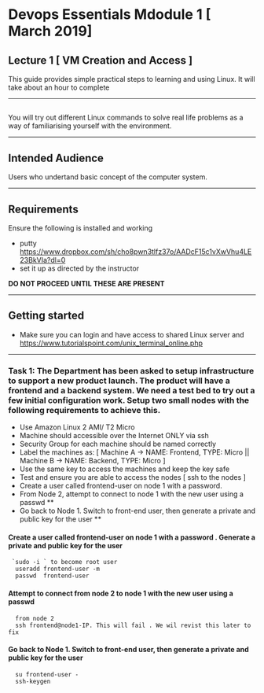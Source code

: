 #  Devops Essentials Mdodule 1 [ March 2019]

## Lecture 1 [ VM Creation and Access ]

This guide provides simple practical steps to learning and using Linux. It will take about an hour to complete

---

## 

You will try out different Linux commands to  solve real life problems as a way of familiarising yourself with the environment.

---

## Intended Audience

Users who undertand basic concept of the computer system.

---

## Requirements

Ensure the following is installed and working

- putty https://www.dropbox.com/sh/cho8pwn3tlfz37o/AADcF15c1vXwVhu4LE23BkVIa?dl=0 
- set it up as directed by the instructor

**DO NOT PROCEED UNTIL THESE ARE PRESENT**

---

## Getting started

- Make sure you can login and have access to shared Linux server and https://www.tutorialspoint.com/unix_terminal_online.php

---

###  Task 1: The Department has been asked to setup infrastructure to support a new product launch.  The product will have a frontend and a backend system. We need a test bed to  try out a few initial configuration work. Setup two small nodes with the following requirements to achieve this.

- Use Amazon Linux 2 AMI/ T2 Micro
- Machine should accessible over the Internet ONLY via ssh
- Security Group for each machine should be named correctly
- Label the machines as: [ Machine A ->  NAME: Frontend, TYPE: Micro || Machine B ->  NAME: Backend, TYPE: Micro ]
- Use the same key to access the machines and keep the key safe
- Test and ensure you are able to access the nodes [ ssh to the nodes ]
- Create a user called frontend-user on node 1 with a password.
- From Node 2, attempt to connect to node 1 with the new user using a passwd  **
- Go back to Node 1. Switch to front-end user, then generate a private and public key for  the user **




#### Create a user called frontend-user on node 1 with a password . Generate a private and public key for the user
     `sudo -i ` to become root user
      useradd frontend-user -m
      passwd  frontend-user

#### Attempt to connect from node 2 to node 1 with the new user using a passwd 
      from node 2
      ssh frontend@node1-IP. This will fail . We wil revist this later to fix 
   
#### Go back to Node 1. Switch to front-end user, then generate a private and public key for  the user
      su frontend-user -  
      ssh-keygen     

